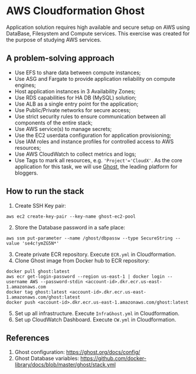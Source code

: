 # AWS Cloudformation Ghost
Application solution requires high available and secure setup on AWS using DataBase, Filesystem and Compute services. This exercise was created for the purpose of studying AWS services.

## A problem-solving approach
- Use EFS to share data between compute instances;
- Use ASG and Fargate to provide application reliability on compute engines;
- Host application instances in 3 Availability Zones;
- Use RDS capabilities for HA DB (MySQL) solution;
- Use ALB as a single entry point for the application;
- Use Public/Private networks for secure access;
- Use strict security rules to ensure communication between all components of the entire stack;
- Use AWS service(s) to manage secrets;
- Use the EC2 userdata configuration for application provisioning;
- Use IAM roles and instance profiles for controlled access to AWS resources;
- Use AWS CloudWatch to collect metrics and logs;
- Use Tags to mark all resources, e.g. `'Project'='CloudX'`.
As the core application for this task, we will use [Ghost](https://ghost.org/), the leading platform for bloggers.

## How to run the stack
1. Create SSH Key pair:
```
aws ec2 create-key-pair --key-name ghost-ec2-pool
```
2. Store the Database password in a safe place:
```
aws ssm put-parameter --name /ghost/dbpassw --type SecureString --value 'se4c!ymZG5N*'
```
3. Create private ECR repository. Execute `ECR.yml` in Cloudformation.
4. Clone Ghost image from Docker hub to ECR repository:
```
docker pull ghost:latest
aws ecr get-login-password --region us-east-1 | docker login --username AWS --password-stdin <account-id>.dkr.ecr.us-east-1.amazonaws.com
docker tag ghost:latest <account-id>.dkr.ecr.us-east-1.amazonaws.com/ghost:latest
docker push <account-id>.dkr.ecr.us-east-1.amazonaws.com/ghost:latest
```
5. Set up all infrastructure. Execute `InfraGhost.yml` in Cloudformation.
6. Set up CloudWatch Dashboard. Execute `CW.yml` in Cloudformation.

## References
1. Ghost configuration: https://ghost.org/docs/config/
2. Ghost Database variables: https://github.com/docker-library/docs/blob/master/ghost/stack.yml